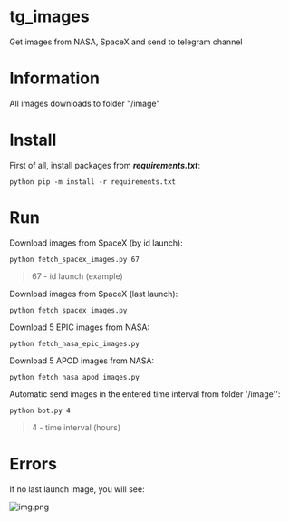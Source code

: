 # tg_images
Get images from NASA, SpaceX and send to telegram channel

# Information
All images downloads to folder "/image"

# Install
First of all, install packages from **_requirements.txt_**:

```python pip -m install -r requirements.txt```

# Run
Download images from SpaceX (by id launch):

```python fetch_spacex_images.py 67```
> 67 - id launch (example)


Download images from SpaceX (last launch):

```python fetch_spacex_images.py```


Download 5 EPIC images from NASA:

```python fetch_nasa_epic_images.py```


Download 5 APOD images from NASA:

```python fetch_nasa_apod_images.py```


Automatic send images in the entered time interval from folder '/image'':

```python bot.py 4```
> 4 - time interval (hours)

# Errors
If no last launch image, you will see:

![img.png](readme_img/img.png)

